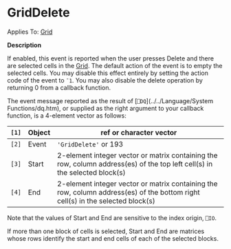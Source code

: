 




<h1 class="heading"><span class="name">GridDelete</span></h1>

Applies To: [Grid](../a-z/grid.md)


**Description**


If enabled, this event is reported when the user presses Delete and there are selected cells in the [Grid](../a-z/grid.md). The default action of the event is to empty the selected cells. You may disable this effect entirely by setting the action code of the event to `¯1`. You may also disable the delete operation by returning 0 from a callback function.


The event message reported as the result of [`⎕DQ`](../../Language/System Functions/dq.htm), or supplied as the right argument to your callback function, is a 4-element vector as follows:


| `[1]` | Object | ref or character vector |
| --- | --- | ---  |
| `[2]` | Event | `'GridDelete'` or 193 |
| `[3]` | Start | 2-element integer vector or matrix containing the row, column address(es) of the top left cell(s) in the selected block(s) |
| `[4]` | End | 2-element integer vector or matrix containing the row, column address(es) of the bottom right cell(s) in the selected block(s) |


Note that the values of Start and End are sensitive to the index origin, `⎕IO`.


If more than one block of cells is selected, Start and End are matrices whose rows identify the start and end cells of each of the selected blocks.



